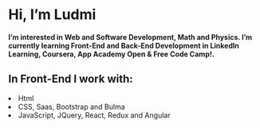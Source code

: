 # Hi, I’m Ludmi
 #### I’m interested in Web and Software Development, Math and Physics. I’m currently learning Front-End and Back-End Development in Linkedln Learning, Coursera, App Academy Open & Free Code Camp!.
 ## In Front-End I work with:
 <li>Html</li>
 <li>CSS, Saas, Bootstrap and Bulma</li>
 <li>JavaScript, JQuery, React, Redux and Angular </li>
 
<!---
DamperDoor56/DamperDoor56 is a ✨ special ✨ repository because its `README.md` (this file) appears on your GitHub profile.
You can click the Preview link to take a look at your changes.
--->
